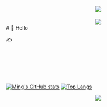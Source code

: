 <!-- 动态打字效果 -->
<h1 align="center">
  <a href="https://sunguoqi.com/">
    <img src="https://readme-typing-svg.herokuapp.com/?lines=Hello%2C%20World!!&center=true&size=27">
  </a>
</h1>

<!-- 敲代码的图片 -->
<div align="center" ><img order-radius="100px" src="https://cdn.jsdelivr.net/gh/sun0225SUN/photos/images/202108300019556.gif"/></div>
#  🙋 Hello

<p>✍️&nbsp;&nbsp;</p>
<p>&emsp;&emsp;</p>
<p>&emsp;&emsp;</p>
<p>&emsp;&emsp;</p>

[![Ming's GitHub stats](https://github-readme-stats.vercel.app/api?username=amazing12345612)](https://github.com/anuraghazra/github-readme-stats)
[![Top Langs](https://github-readme-stats.vercel.app/api/top-langs/?username=amazing12345612&layout=compact)](https://github.com/anuraghazra/github-readme-stats)

<!-- 贪吃蛇代码贡献图 -->
<div align="center"><img src="https://cdn.jsdelivr.net/gh/sun0225SUN/sun0225SUN/contribution-snake/github-contribution-grid-snake.svg" /></div>




